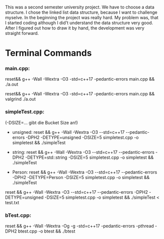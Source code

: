 This was a second semester university project. We have to choose a data structure. I chose the linked list data structure, because I want to challenge myselve. In the beginning the project was really hard. My problem was, that I started coding although I did't understand the data structure very good. After I figured out how to draw it by hand, the development was very straight forward. 


# Terminal Commands

### main.cpp:
reset&& g++ -Wall -Wextra -O3 -std=c++17 -pedantic-errors main.cpp && ./a.out

reset&& g++ -Wall -Wextra -O3 -std=c++17 -pedantic-errors main.cpp && valgrind ./a.out

### simpleTest.cpp:
(-DSIZE=... gibt die Bucket Size an!)
* unsigned:
reset && g++ -Wall -Wextra -O3 --std=c++17 --pedantic-errors -DPH2 -DETYPE=unsigned -DSIZE=5 simpletest.cpp -o simpletest && ./simpleTest

* string:
reset && g++ -Wall -Wextra -O3 --std=c++17 --pedantic-errors -DPH2 -DETYPE=std::string -DSIZE=5 simpletest.cpp -o simpletest && ./simpleTest

* Person:
reset && g++ -Wall -Wextra -O3 --std=c++17 --pedantic-errors -DPH2 -DETYPE=Person -DSIZE=5 simpletest.cpp -o simpletest && ./simpleTest

reset && g++ -Wall -Wextra -O3 --std=c++17 --pedantic-errors -DPH2 -DETYPE=unsigned -DSIZE=5 simpletest.cpp -o simpletest && ./simpleTest < test.txt


### bTest.cpp:
reset && g++ -Wall -Wextra -Og -g -std=c++17 -pedantic-errors -pthread -DPH2 btest.cpp -o btest && ./btest
